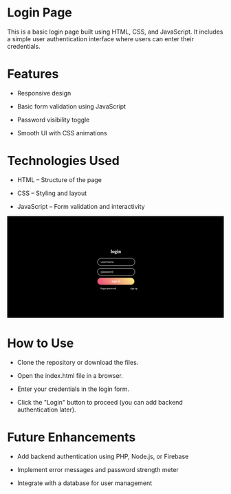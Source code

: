 # Login Page
This is a basic login page built using HTML, CSS, and JavaScript. It includes a simple user authentication interface where users can enter their credentials.



# Features

- Responsive design

- Basic form validation using JavaScript

- Password visibility toggle

- Smooth UI with CSS animations

# Technologies Used

- HTML – Structure of the page

- CSS – Styling and layout

- JavaScript – Form validation and interactivity


![image](login.png)
# How to Use


- Clone the repository or download the files.

- Open the index.html file in a browser.

- Enter your credentials in the login form.

- Click the "Login" button to proceed (you can add backend authentication later).


# Future Enhancements

- Add backend authentication using PHP, Node.js, or Firebase

- Implement error messages and password strength meter

- Integrate with a database for user management
